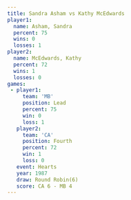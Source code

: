 ```yaml
---
title: Sandra Asham vs Kathy McEdwards
player1:                
  name: Asham, Sandra   
  percent: 75           
  wins: 0               
  losses: 1             
player2:                
  name: McEdwards, Kathy
  percent: 72           
  wins: 1               
  losses: 0             
games:
 - player1:        
     team: 'MB'    
     position: Lead
     percent: 75   
     win: 0        
     loss: 1       
   player2:          
     team: 'CA'      
     position: Fourth
     percent: 72     
     win: 1          
     loss: 0         
   event: Hearts       
   year: 1987          
   draw: Round Robin(6)
   score: CA 6 - MB 4  
---
```

